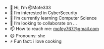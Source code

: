 - 👋 Hi, I’m @Mofe333
- 👀 I’m interested in CyberSecurity
- 🌱 I’m currently learning Computer Science
- 💞️ I’m looking to collaborate on ...
- 📫 How to reach me: mofey767@gmail.com
- 😄 Pronouns: she
- ⚡ Fun fact: i love cooking

<!---
Mofe333/Mofe333 is a ✨ special ✨ repository because its `README.md` (this file) appears on your GitHub profile.
You can click the Preview link to take a look at your changes.
--->
